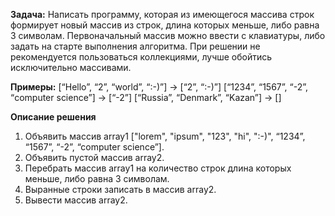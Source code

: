 **Задача:**
Написать программу, которая из имеющегося массива строк формирует новый массив из строк, длина которых меньше, либо равна 3 символам. Первоначальный массив можно ввести с клавиатуры, либо задать на старте выполнения алгоритма. При решении не рекомендуется пользоваться коллекциями, лучше обойтись исключительно массивами.

**Примеры:**
[“Hello”, “2”, “world”, “:-)”] → [“2”, “:-)”]
[“1234”, “1567”, “-2”, “computer science”] → [“-2”]
[“Russia”, “Denmark”, “Kazan”] → []

**Описание решения**

1. Объявить массив array1 ["lorem", "ipsum", "123", "hi", ":-)", “1234”, “1567”, “-2”, “computer science”].
2. Объявить пустой массив array2.
3. Перебрать массив array1 на количество строк длина которых меньше, либо равна 3 символам.
4. Выранные строки записать в массив array2.
5. Вывести массив array2.
